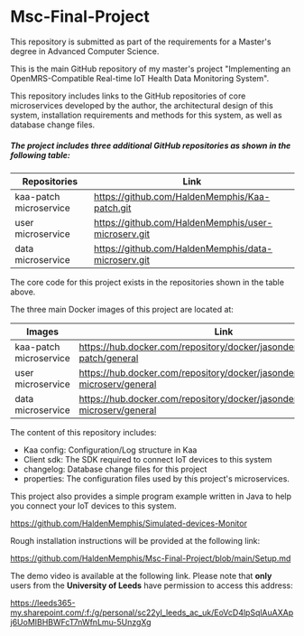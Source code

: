 # Msc-Final-Project
This repository is submitted as part of the requirements for a Master's degree in Advanced Computer Science.

This is the main GitHub repository of my master's project "Implementing an OpenMRS-Compatible Real-time IoT Health Data Monitoring System".

This repository includes links to the GitHub repositories of core microservices developed by the author, the architectural design of this system, installation requirements and methods for this system, as well as database change files.

##### The project includes three additional GitHub repositories as shown in the following table:

| Repositories           | Link                                                |
| ---------------------- | --------------------------------------------------- |
| kaa-patch microservice | https://github.com/HaldenMemphis/Kaa-patch.git      |
| user microservice      | https://github.com/HaldenMemphis/user-microserv.git |
| data microservice      | https://github.com/HaldenMemphis/data-microserv.git |

The core code for this project exists in the repositories shown in the table above.

The three main Docker images of this project are located at:

| Images                 | Link                                                         |
| ---------------------- | ------------------------------------------------------------ |
| kaa-patch microservice | https://hub.docker.com/repository/docker/jasondennis12138/kaa-patch/general |
| user microservice      | https://hub.docker.com/repository/docker/jasondennis12138/user-microserv/general |
| data microservice      | https://hub.docker.com/repository/docker/jasondennis12138/data-microserv/general |

The content of this repository includes:

+ Kaa config: Configuration/Log structure in Kaa
+ Client sdk: The SDK required to connect IoT devices to this system
+ changelog:  Database change files for this project
+ properties:  The configuration files used by this project's microservices.

This project also provides a simple program example written in Java to help you connect your IoT devices to this system.

https://github.com/HaldenMemphis/Simulated-devices-Monitor

Rough installation instructions will be provided at the following link:

https://github.com/HaldenMemphis/Msc-Final-Project/blob/main/Setup.md

The demo video is available at the following link. Please note that **only** users from the **University of Leeds** have permission to access this address:

https://leeds365-my.sharepoint.com/:f:/g/personal/sc22yl_leeds_ac_uk/EoVcD4lpSqlAuAXApj6UoMIBHBWFcT7nWfnLmu-5UnzgXg
